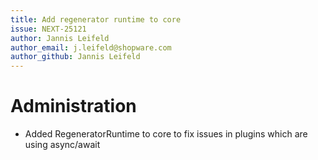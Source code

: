 ```yaml
---
title: Add regenerator runtime to core
issue: NEXT-25121
author: Jannis Leifeld
author_email: j.leifeld@shopware.com
author_github: Jannis Leifeld
---
```

# Administration
* Added RegeneratorRuntime to core to fix issues in plugins which are using async/await
